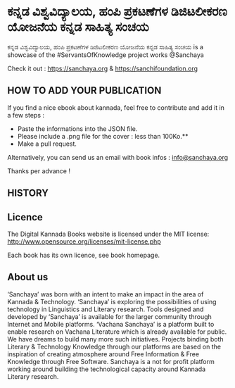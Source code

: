 # ಕನ್ನಡ ವಿಶ್ವವಿದ್ಯಾಲಯ, ಹಂಪಿ ಪ್ರಕಟಣೆಗಳ ಡಿಜಿಟಲೀಕರಣ ಯೋಜನೆಯ ಕನ್ನಡ ಸಾಹಿತ್ಯ ಸಂಚಯ

ಕನ್ನಡ ವಿಶ್ವವಿದ್ಯಾಲಯ, ಹಂಪಿ ಪ್ರಕಟಣೆಗಳ ಡಿಜಿಟಲೀಕರಣ ಯೋಜನೆಯ ಕನ್ನಡ ಸಾಹಿತ್ಯ ಸಂಚಯ is a showcase of the #ServantsOfKnowledge project works @Sanchaya

Check it out : https://sanchaya.org & https://sanchifoundation.org

## HOW TO ADD YOUR PUBLICATION

If you find a nice ebook about kannada, feel free to contribute and add it in a few steps :

- Paste the informations into the JSON file.
- Please include a .png file for the cover : less than 100Ko.**
- Make a pull request.

Alternatively, you can send us an email with book infos : info@sanchaya.org

Thanks per advance !

## HISTORY


## Licence

The Digital Kannada Books website is licensed under the MIT license: http://www.opensource.org/licenses/mit-license.php

Each book has its own licence, see book homepage.

## About us
‘Sanchaya’ was born with an intent to make an impact in the area of Kannada & Technology. ‘Sanchaya’ is exploring the possibilities of using technology in Linguistics and Literary research. Tools designed and developed by ‘Sanchaya’ is available for the larger community through Internet and Mobile platforms. ‘Vachana Sanchaya’ is a platform built to enable research on Vachana Literature which is already available for public. We have dreams to build many more such initiatives. Projects binding both Literary & Technology Knowledge through our platforms are based on the inspiration of creating atmosphere around Free Information & Free Knowledge through Free Software. Sanchaya is a not for profit platform working around building the technological capacity around Kannada Literary research.

